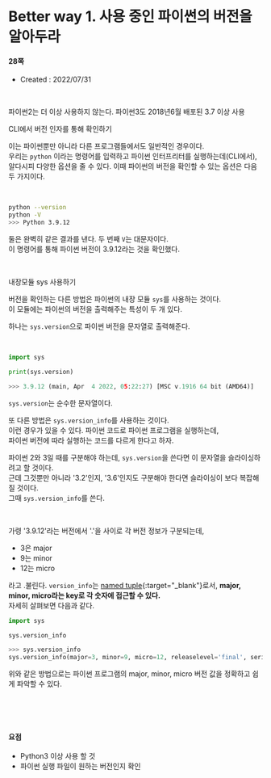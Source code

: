 # Better way 1. 사용 중인 파이썬의 버전을 알아두라


#### 28쪽

* Created : 2022/07/31

<br>

파이썬2는 더 이상 사용하지 않는다. 파이썬3도 2018년6월 배포된 3.7 이상 사용
<br>

CLI에서 버전 인자를 통해 확인하기

이는 파이썬뿐만 아니라 다른 프로그램들에서도 일반적인 경우이다.  
우리는 `python` 이라는 명령어를 입력하고 파이썬 인터프리터를 실행하는데(CLI에서),  
알다시피 다양한 옵션을 줄 수 있다. 이때 파이썬의 버전을 확인할 수 있는 옵션은 다음 두 가지이다.

<br>

```sh   
python --version
python -V
>>> Python 3.9.12
```

둘은 완벽히 같은 결과를 낸다. 두 번째 `V`는 대문자이다.  
이 명령어를 통해 파이썬 버전이 3.9.12라는 것을 확인했다.  

<br>

내장모듈 sys 사용하기

버전을 확인하는 다른 방법은 파이썬의 내장 모듈 `sys`를 사용하는 것이다.  
이 모듈에는 파이썬의 버전을 출력해주는 특성이 두 개 있다.  

하나는 `sys.version`으로 파이썬 버전을 문자열로 출력해준다.  

<br>

```python
import sys

print(sys.version)

>>> 3.9.12 (main, Apr  4 2022, 05:22:27) [MSC v.1916 64 bit (AMD64)]
```

`sys.version`는 순수한 문자열이다.  

또 다른 방법은 `sys.version_info`를 사용하는 것이다.  
이런 경우가 있을 수 있다. 파이썬 코드로 파이썬 프로그램을 실행하는데,  
파이썬 버전에 따라 실행하는 코드를 다르게 한다고 하자.  

파이썬 2와 3일 때를 구분해야 하는데, `sys.version`을 쓴다면 이 문자열을 슬라이싱하려고 할 것이다.  
근데 그것뿐만 아니라 '3.2'인지, '3.6'인지도 구분해야 한다면 슬라이싱이 보다 복잡해질 것이다.  
그때 `sys.version_info`를 쓴다.  

<br>

가령 '3.9.12'라는 버전에서 '.'을 사이로 각 버전 정보가 구분되는데,

* 3은 major
* 9는 minor
* 12는 micro

라고 .불린다. `version_info`는 [named tuple](https://docs.python.org/3/library/collections.html#collections.namedtuple){:target="_blank"}로서,  **major, minor, micro라는 key로 각 숫자에 접근할 수 있다.**  
자세히 살펴보면 다음과 같다.  


```python
import sys

sys.version_info

>>> sys.version_info
sys.version_info(major=3, minor=9, micro=12, releaselevel='final', serial=0)

```

위와 같은 방법으로는 파이썬 프로그램의 major, minor, micro 버전 값을 정확하고 쉽게 파악할 수 있다.


<br>
<br>
<br>


#### 요점

* Python3 이상 사용 할 것
* 파이썬 실행 파일이 원하는 버전인지 확인

